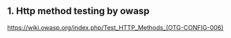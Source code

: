 ## 1. Http method testing by owasp

https://wiki.owasp.org/index.php/Test_HTTP_Methods_(OTG-CONFIG-006)

